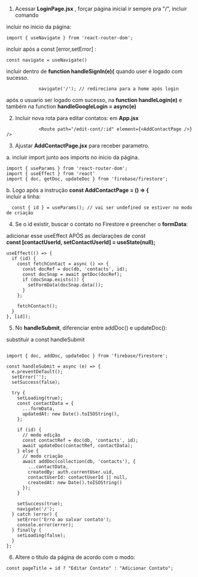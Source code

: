 1. Acessar **LoginPage.jsx** , forçar página inicial ir sempre pra "/",  incluir comando 

incluir no inicio da página:
```
import { useNavigate } from 'react-router-dom';         
```
incluir após a const [error,setError] :
```
const navigate = useNavigate()
``` 
incluir dentro de     **function handleSignIn(e){** quando user é logado com sucesso.

```
            navigate('/'); // redireciona para a home após login
```

após o usuario ser logado com sucesso, na **function handleLogin(e)**
e também na function **handleGoogleLogin = async(e)**


2. Incluir nova rota para editar contatos:  em **App.jsx**  

```
            <Route path="/edit-cont/:id" element={<AddContactPage />} />

```


3. Ajustar **AddContactPage.jsx** para receber parametro.

a. incluir import junto aos imports no inicio da página.
```
import { useParams } from 'react-router-dom';
import { useEffect } from 'react'
import { doc, getDoc, updateDoc } from 'firebase/firestore';
```

b. Logo após a instrução        **const AddContactPage = () => {**   
incluir a linha:

```
  const { id } = useParams(); // vai ser undefined se estiver no modo de criação
```

4. Se o id existir, buscar o contato no Firestore e preencher o **formData**:

adicionar esse useEffect  APÓS as declarações de const  
 **const [contactUserId, setContactUserId] = useState(null);**

```
useEffect(() => {
  if (id) {
    const fetchContact = async () => {
      const docRef = doc(db, 'contacts', id);
      const docSnap = await getDoc(docRef);
      if (docSnap.exists()) {
        setFormData(docSnap.data());
      }
    };

    fetchContact();
  }
}, [id]);
```

5. No **handleSubmit**, diferenciar entre addDoc() e updateDoc():  

substituir a const handleSubmit
```

import { doc, addDoc, updateDoc } from 'firebase/firestore';

const handleSubmit = async (e) => {
  e.preventDefault();
  setError('');
  setSuccess(false);

  try {
    setLoading(true);
    const contactData = {
      ...formData,
      updatedAt: new Date().toISOString(),
    };

    if (id) {
      // modo edição
      const contactRef = doc(db, 'contacts', id);
      await updateDoc(contactRef, contactData);
    } else {
      // modo criação
      await addDoc(collection(db, 'contacts'), {
        ...contactData,
        createdBy: auth.currentUser.uid,
        contactUserId: contactUserId || null, 
        createdAt: new Date().toISOString()
      });
    }

    setSuccess(true);
    navigate('/');
  } catch (error) {
    setError('Erro ao salvar contato');
    console.error(error);
  } finally {
    setLoading(false);
  }
};

```

6. Altere o título da página de acordo com o modo:

```
const pageTitle = id ? "Editar Contato" : "Adicionar Contato";
```

